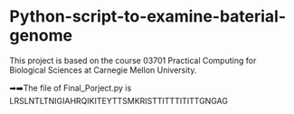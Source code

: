 # Python-script-to-examine-baterial-genome

This project is based on the course 03701 Practical Computing for Biological Sciences at Carnegie Mellon University.

➡➡️The file of Final_Porject.py is 
LRSLNTLTNIGIAHRQIKITEYTTSMKRISTTITTTITITTGNGAG
